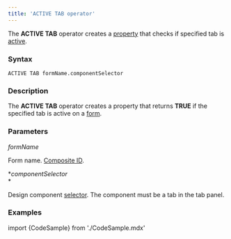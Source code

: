 ```yaml
---
title: 'ACTIVE TAB operator'
---
```


The **ACTIVE TAB** operator creates a [property](Properties.md) that checks if specified tab is [active](Activity_ACTIVE.md).

### Syntax 

    ACTIVE TAB formName.componentSelector

### Description

The **ACTIVE TAB** operator creates a property that returns **TRUE** if the specified tab is active on a [form](Forms.md). 

### Parameters

*formName*

Form name. [Composite ID](IDs.md#cid-broken).

**componentSelector*  
*

Design component [selector](DESIGN_instruction.md#selector-broken). The component must be a tab in the tab panel.

### Examples

import {CodeSample} from './CodeSample.mdx'

<CodeSample url="https://documentation.lsfusion.org/sample?file=OperatorPropertySample&block=activetab"/>
